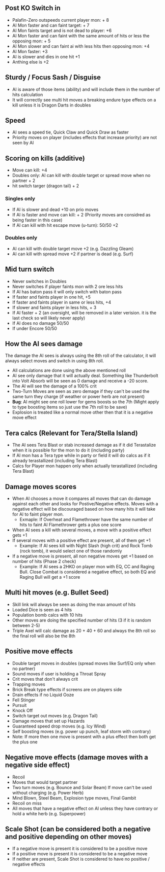 ## Post KO Switch in
* Palafin-Zero outspeeds current player mon: + 8
* AI Mon faster and can faint target: + 7
* AI Mon faints target and is not dead to player: +6
* AI Mon faster and can faint with the same amount of hits or less the opposing mon: + 5
* AI Mon slower and can faint ai with less hits then opposing mon: +4
* AI Mon faster: +3
* AI is slower and dies in one hit +1
* Anthing else is +2

## Sturdy / Focus Sash / Disguise
* AI is aware of those items (ability) and will include them in the number of hits calculation
* It will correctly see multi hit moves a breaking endure type effects on a kill unless it is Dragon Darts in doubles

## Speed
* AI sees a speed tie, Quick Claw and Quick Draw as faster
* Priority moves on player (includes effects that increase priority) are not seen by AI

## Scoring on kills (additive)
* Move can kill: +4
* Doubles only: AI can kill with double target or spread move when no partner + 2
* hit switch targer (dragon tail) + 2

### Singles only
* If AI is slower and dead +10 on prio moves
* If AI is faster and move can kill: + 2 (Priority moves are considred as being faster in this case)
* If AI can kill with hit escape move (u-turn): 50/50 +2

### Doubles only
* AI can kill with double target move +2 (e.g. Dazzling Gleam)
* AI can kill with spread move +2 if partner is dead (e.g. Surf)

## Mid turn switch 
* Never switches in Doubles
* Never switches if player faints mon with 2 ore less hits
* If AI has baton pass it will only switch with baton pass
* If faster and faints player in one hit, +5
* If faster and faints player in same or less hits, +4
* If slower and faints player in less hits, + 3 
* If AI faster + 2 (an oversight, will be removed in a later verision. it is the last check so will likely never apply)
* If AI does no damage 50/50
* If under Encore 50/50

## How the AI sees damage
The damage the AI sees is always using the 8th roll of the calculator, it will always select moves and switch in using 8th roll.
* All calculations are done using the above mentioned roll
* AI see only damage that it will actually deal. Something like Thunderbolt into Volt Absorb will be seen as 0 damage and receive a -20 score.
* The AI will see the damage of a 100% crit
* Two-Turn Moves are seen as zero demage if they can't be used the same turn they charge (if weather or power herb are not present)
* **Bug**: AI might see one roll lower for gems boosts so the 7th (Might apply to type boosting items so just use the 7th roll to be save)
* Explosion is treated like a normal move other then that it is a negative move effect

## Tera calcs (Relevant for Tera/Stella Island)
* The AI sees Tera Blast or stab increased damage as if it did Terastalize when it is possible for the mon to do it (including party)
* If AI mon has a Tera type while in party or field it will do calcs as if it already terastallized (including Tera Blast)
* Calcs for Player mon happen only when actually terastallized (including Tera Blast)

## Damage moves scores
* When AI chooses a move it compares all moves that can do damage against each other and looks for Postive/Negative effects. Moves with a negative effect will be discouraged based on how many hits it will take for AI to faint player mon.
    * Exmaple: If Overheat and Flamethrower have the same number of hits to faint AI Flamethrower gets a plus one score
* When AI sees a kill with several moves, a move with a positive effect gets +1
* If several moves with a positive effect are present, all of them get +1
    * Example: If AI sees kill with Night Slash (high crit) and Rock Tomb (rock tomb), it would select one of those randomly
* If a negative move is present, all non negative moves get +1 based on number of hits (Phase 2 check)
    * Example: If AI sees a 2HKO on player mon with EQ, CC and Raging Bull. Close Combat is considered a negative effect, so both EQ and Raging Bull will get a +1 score

## Multi hit moves (e.g. Bullet Seed)
* Skill link will always be seen as doing the max amount of hits
* Loaded Dice is seen as 4 hits
* Population bomb calcs with 10 hits
* Other moves are doing the specified number of hits (3 if it is random between 2-5)
* Triple Axel will calc damage as 20 + 40 + 60 and always the 8th roll so the final roll will also be the 8th

## Positive move effects
* Double target moves in doubles (spread moves like Surf/EQ only when no partner)
* Sound moves if user is holding a Throat Spray
* Crit moves that don't always crit
* Trapping moves
* Brick Break type effects if screens are on players side
* Drain effects if no Liquid Ooze
* Fell Stinger
* Pursuit
* Knock Off
* Switch target out moves (e.g. Dragon Tail)
* Damage moves that set up Hazards
* Guaranteed speed drop moves (e.g. Icy Wind)
* Self boosting moves (e.g. power up punch, leaf storm with contrary)
* Note: If more then one move is present with a plus effect then both get the plus one

## Negative move effects (damage moves with a negative side effect)
* Recoil
* Moves that would target partner
* Two turn moves (e.g. Bounce and Solar Beam) If move can't be used without charging (e.g. Power Herb)
* Mind Blown, Steel Beam, Explosion type moves, Final Gambit
* Recoil on miss
* All moves that have a negative effect on AI unless they have contrary or hold a white herb (e.g. Superpower)

## Scale Shot (can be considered both a negative and positive depending on other moves)
* If a negative move is present it is considered to be a positive move
* If a positive move is present it is considered to be a negative move
* If neither are present, Scale Shot is considered to have no positive / negative effects
